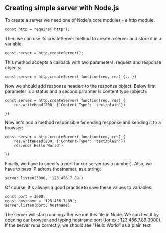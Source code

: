 ## Creating simple server with Node.js

To create a server we need one of Node's core modules - a http module.

	const http = require('http');

Then we can use its createServer method to create a server and store it in a variable:

	const server = http.createServer();

This method accepts a callback with two parameters: request and response objects:

	const server = http.createServer( function(req, res) {...})

Now we should add response headers to the response object. Below first parameter is a status and a second paramter is content type (object):

	const server = http.createServer( function(req, res) {
		res.writeHead(200, {'Content-Type': 'text/plain'})

	})

Now let's add a method responsible for ending response and sending it to a browser:

	const server = http.createServer( function(req, res) {
		res.writeHead(200, {'Content-Type': 'text/plain'})
		res.end('Hello World')

	})

Finally, we have to specify a port for our server (as a number). Also, we have to pass IP adress (hostname), as a string:

	server.listen(3000, '123.456.7.89')

Of course, it's always a good practice to save these values to variables:

	const port = 3000;
	const hostname = '123.456.7.89';
	server.listen(port, hostname);

The server will start running after we run this file in Node. We can test it by opening our browser and typing hostname:port (for ex.: 123.456.7.89:3000). If the server runs correctly, we should see "Hello World" as a plain text.
